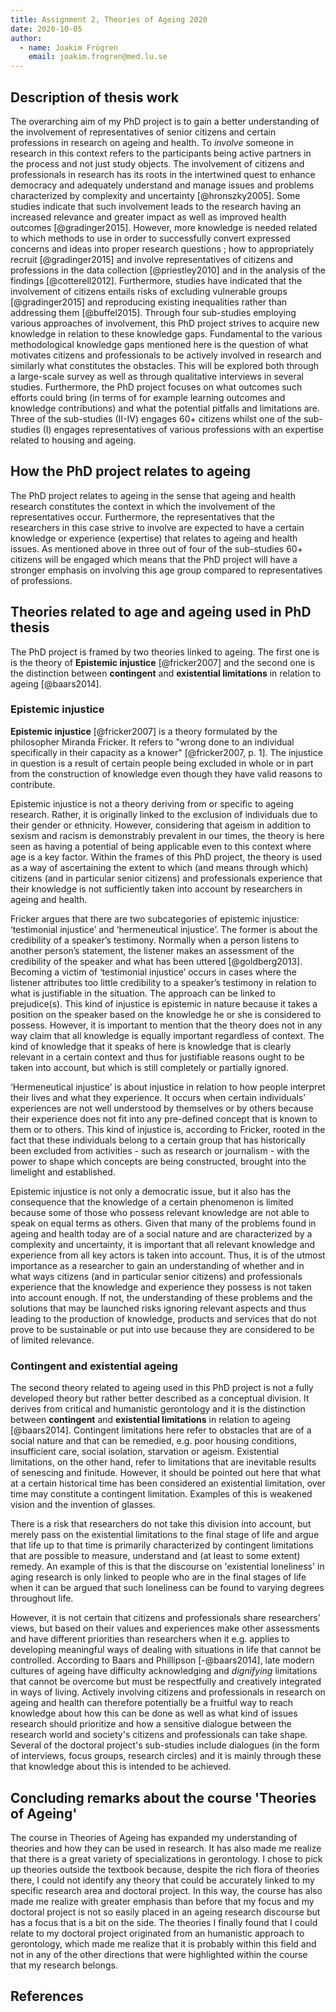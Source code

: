 ```yaml
---
title: Assignment 2, Theories of Ageing 2020
date: 2020-10-05
author:
  - name: Joakim Frögren
    email: joakim.frogren@med.lu.se
--- 
```


## Description of thesis work
The overarching aim of my PhD project is to gain a better understanding of the involvement of representatives of senior citizens and certain professions in research on ageing and health. To *involve* someone in research in this context refers to the participants being active partners in the process and not just study objects. The involvement of citizens and professionals in research has its roots in the intertwined quest to enhance democracy and adequately understand and manage issues and problems characterized by complexity and uncertainty [@hronszky2005]. Some studies indicate that such involvement leads to the research having an increased relevance and greater impact as well as improved health outcomes [@gradinger2015]. However, more knowledge is needed related to which methods to use in order to successfully convert expressed concerns and ideas into proper research questions ; how to appropriately recruit [@gradinger2015] and involve representatives of citizens and professions in the data collection [@priestley2010] and in the analysis of the findings [@cotterell2012]. Furthermore, studies have indicated that the involvement of citizens entails risks of excluding vulnerable groups [@gradinger2015] and reproducing existing inequalities rather than addressing them [@buffel2015]. Through four sub-studies employing various approaches of involvement, this PhD project strives to acquire new knowledge in relation to these knowledge gaps. Fundamental to the various methodological knowledge gaps mentioned here is the question of what motivates citizens and professionals to be actively involved in research and similarly what constitutes the obstacles. This will be explored both through a large-scale survey as well as through qualitative interviews in several studies. Furthermore, the PhD project focuses on what outcomes such efforts could bring (in terms of for example learning outcomes and knowledge contributions) and what the potential pitfalls and limitations are. Three of the sub-studies (II-IV) engages 60+ citizens whilst one of the sub-studies (I) engages representatives of various professions with an expertise related to housing and ageing.

## How the PhD project relates to ageing
The PhD project relates to ageing in the sense that ageing and health research constitutes the context in which the involvement of the representatives occur. Furthermore, the representatives that the researchers in this case strive to involve are expected to have a certain knowledge or experience (expertise) that relates to ageing and health issues. As mentioned above in three out of four of the sub-studies 60+ citizens will be engaged which means that the PhD project will have a stronger emphasis on involving this age group compared to representatives of professions.

## Theories related to age and ageing used in PhD thesis
The PhD project is framed by two theories linked to ageing. The first one is is the theory of **Epistemic injustice** [@fricker2007] and the second one is the distinction between **contingent** and **existential limitations** in relation to ageing [@baars2014].

### Epistemic injustice
**Epistemic injustice** [@fricker2007] is a theory formulated by the philosopher Miranda Fricker. It refers to "wrong done to an individual specifically in their capacity as a knower" [@fricker2007, p. 1]. The injustice in question is a result of certain people being excluded in whole or in part from the construction of knowledge even though they have valid reasons to contribute.

Epistemic injustice is not a theory deriving from or specific to ageing research. Rather, it is originally linked to the exclusion of individuals due to their gender or ethnicity. However, considering that ageism in addition to sexism and racism is demonstrably prevalent in our times, the theory is here seen as having a potential of being applicable even to this context where age is a key factor. Within the frames of this PhD project, the theory is used as a way of ascertaining the extent to which (and means through which) citizens (and in particular senior citizens) and professionals experience that their knowledge is not sufficiently taken into account by researchers in ageing and health.

Fricker argues that there are two subcategories of epistemic injustice: ‘testimonial injustice’ and ‘hermeneutical injustice’. The former is about the credibility of a speaker’s testimony. Normally when a person listens to another person’s statement, the listener makes an assessment of the credibility of the speaker and what has been uttered  [@goldberg2013]. Becoming a victim of ‘testimonial injustice’ occurs in cases where the listener attributes too little credibility to a speaker’s testimony in relation to what is justifiable in the situation. The approach can be linked to prejudice(s). This kind of injustice is epistemic in nature because it takes a position on the speaker based on the knowledge he or she is considered to possess. However, it is important to mention that the theory does not in any way claim that all knowledge is equally important regardless of context. The kind of knowledge that it speaks of here is knowledge that is clearly relevant in a certain context and thus for justifiable reasons ought to be taken into account, but which is still completely or partially ignored.

‘Hermeneutical injustice’ is about injustice in relation to how people interpret their lives and what they experience. It occurs when certain individuals’ experiences are not well understood by themselves or by others because their experience does not fit into any pre-defined concept that is known to them or to others. This kind of injustice is, according to Fricker, rooted in the fact that these individuals belong to a certain group that has historically been excluded from activities - such as research or journalism - with the power to shape which concepts are being constructed, brought into the limelight and established.

Epistemic injustice is not only a democratic issue, but it also has the consequence that the knowledge of a certain phenomenon is limited because some of those who possess relevant knowledge are not able to speak on equal terms as others. Given that many of the problems found in ageing and health today are of a social nature and are characterized by a complexity and uncertainty, it is important that all relevant knowledge and experience from all key actors is taken into account. Thus, it is of the utmost importance as a researcher to gain an understanding of whether and in what ways citizens (and in particular senior citizens) and professionals experience that the knowledge and experience they possess is not taken into account enough. If not, the understanding of these problems and the solutions that may be launched risks ignoring relevant aspects and thus leading to the production of knowledge, products and services that do not prove to be sustainable or put into use because they are considered to be of limited relevance.


### Contingent and existential ageing
The second theory related to ageing used in this PhD project is not a fully developed theory but rather better described as a conceptual division. It derives from critical and humanistic gerontology and it is the distinction between **contingent** and **existential limitations** in relation to ageing [@baars2014]. Contingent limitations here refer to obstacles that are of a social nature and that can be remedied, e.g. poor housing conditions, insufficient care, social isolation, starvation or ageism. Existential limitations, on the other hand, refer to limitations that are inevitable results of senescing and finitude. However, it should be pointed out here that what at a certain historical time has been considered an existential limitation, over time may constitute a contingent limitation. Examples of this is weakened vision and the invention of glasses.

There is a risk that researchers do not take this division into account, but merely pass on the existential limitations to the final stage of life and argue that life up to that time is primarily characterized by contingent limitations that are possible to measure, understand and (at least to some extent) remedy. An example of this is that the discourse on 'existential loneliness' in aging research is only linked to people who are in the final stages of life when it can be argued that such loneliness can be found to varying degrees throughout life.

However, it is not certain that citizens and professionals share researchers' views, but based on their values ​​and experiences make other assessments and have different priorities than researchers when it e.g. applies to developing meaningful ways of dealing with situations in life that cannot be controlled. According to Baars and Phillipson [-@baars2014], late modern cultures of ageing have difficulty acknowledging and *dignifying* limitations that cannot be overcome but must be respectfully and creatively integrated in ways of living. Actively involving citizens and professionals in research on ageing and health can therefore potentially be a fruitful way to reach knowledge about how this can be done as well as what kind of issues research should prioritize and how a sensitive dialogue between the research world and society's citizens and professionals can take shape. Several of the doctoral project's sub-studies include dialogues (in the form of interviews, focus groups, research circles) and it is mainly through these that knowledge about this is intended to be achieved.

## Concluding remarks about the course 'Theories of Ageing'

The course in Theories of Ageing has expanded my understanding of theories and how they can be used in research. It has also made me realize that there is a great variety of specializations in gerontology. I chose to pick up theories outside the textbook because, despite the rich flora of theories there, I could not identify any theory that could be accurately linked to my specific research area and doctoral project. In this way, the course has also made me realize with greater emphasis than before that my focus and my doctoral project is not so easily placed in an ageing research discourse but has a focus that is a bit on the side. The theories I finally found that I could relate to my doctoral project originated from an humanistic approach to  gerontology, which made me realize that it is probably within this field and not in any of the other directions that were highlighted within the course that my research belongs. 

## References
